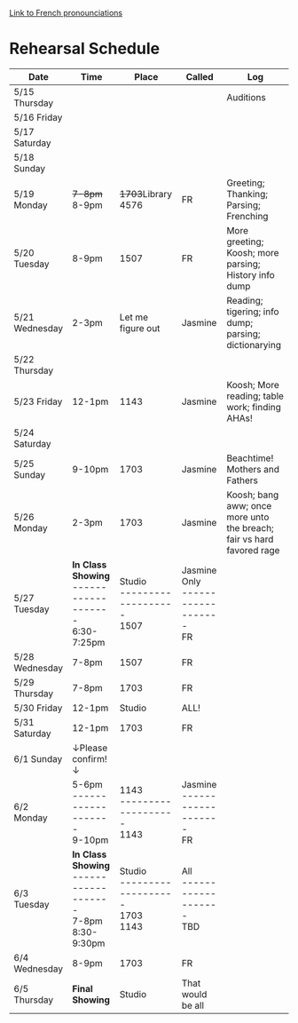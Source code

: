 [Link to French pronounciations](https://github.com/andrewzhang0708/152C-Henry-V/blob/main/French.md)

# Rehearsal Schedule
| Date           | Time   | Place  | Called  | Log       |
|----------------|--------|--------|---------|-----------|
| 5/15 Thursday  |        |        |         | Auditions |
| 5/16 Friday    |        |        |         |           |
| 5/17 Saturday  |        |        |         |           |
| 5/18 Sunday    |        |        |         |           |
| 5/19 Monday    |~~7-8pm~~ 8-9pm |~~1703~~Library 4576|   FR    | Greeting; Thanking; Parsing; Frenching |
| 5/20 Tuesday   | 8-9pm  |  1507  |   FR    |  More greeting; Koosh; more parsing; History info dump |
| 5/21 Wednesday | 2-3pm  |  Let me figure out  |  Jasmine  | Reading; tigering; info dump; parsing; dictionarying |
| 5/22 Thursday  |        |        |         |           |
| 5/23 Friday    | 12-1pm |  1143  | Jasmine | Koosh; More reading; table work; finding AHAs! |
| 5/24 Saturday  |        |        |         |           |
| 5/25 Sunday    | 9-10pm | 1703 | Jasmine | Beachtime! Mothers and Fathers |
| 5/26 Monday    | 2-3pm  |  1703  | Jasmine | Koosh; bang aww; once more unto the breach; fair vs hard favored rage |
| 5/27 Tuesday   | **In Class Showing**  <br>-------------------<br> 6:30-7:25pm  | Studio  <br>-------------------<br> 1507  |  Jasmine Only  <br>-------------------<br> FR   |           |
| 5/28 Wednesday | 7-8pm  |  1507  |   FR    |           |
| 5/29 Thursday  | 7-8pm <br> |  1703  |   FR   |           |
| 5/30 Friday    | 12-1pm | Studio |   ALL!  |           |
| 5/31 Saturday  | 12-1pm |  1703  |   FR    |           |
| 6/1 Sunday     | &#8595;Please confirm!&#8595; |        |         |           |
| 6/2 Monday     |  5-6pm <br>-------------------<br> 9-10pm |  1143 <br>-------------------<br> 1143 |    Jasmine <br>-------------------<br> FR    |           |
| 6/3 Tuesday    |  **In Class Showing**  <br>-------------------<br> 7-8pm <br> 8:30-9:30pm |  Studio  <br>-------------------<br> 1703  <br> 1143  |  All  <br>-------------------<br> TBD    |           |
| 6/4 Wednesday  | 8-9pm    |    1703    |  FR  |           |
| 6/5 Thursday   |  **Final Showing**  |    Studio    |     That would be all    |           |
